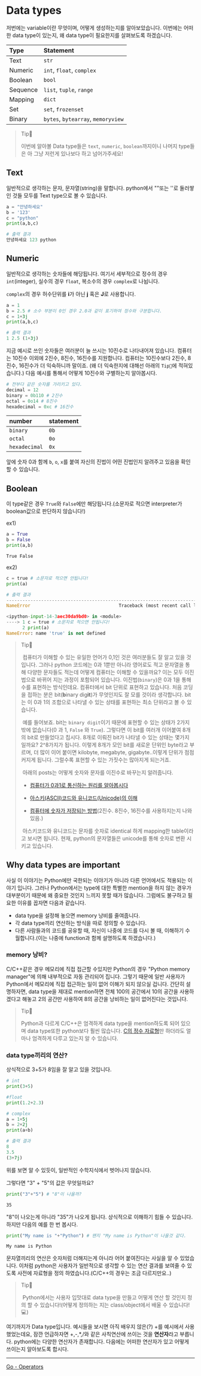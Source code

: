 # Data types
저번에는 variable이란 무엇이며, 어떻게 생성하는지를 알아보았습니다. 이번에는 어떠한 data type이 있는지, 왜 data type이 필요한지를 살펴보도록 하겠습니다.

| Type       | Statement                            |
| :-------   | :---------------------------------   |
| Text       | `str`                                |
| Numeric    | `int`, `float`, `complex`            |
| Boolean    | `bool`                               |
| Sequence   | `list`, `tuple`, `range`             |
| Mapping    | `dict`                               |
| Set        | `set`, `frozenset`                   |
| Binary     | `bytes`, `bytearray`, `memoryview`   |

> Tip👀
>
> 이번에 알아볼 Data type들은 `text`, `numeric`, `boolean`까지이니 나머지 type들은 아 그냥 저런게 있나보다 하고 넘어가주세요!

## Text
일반적으로 생각하는 문자, 문자열(string)을 말합니다. python에서 ""또는 ''로 둘러쌓인 것들 모두를 Text type으로 볼 수 있습니다.


```python
a = "안녕하세요"
b = '123'
c = "python"
print(a,b,c)
```

```python
# 출력 결과
안녕하세요 123 python
```


## Numeric
일반적으로 생각하는 숫자들에 해당됩니다. 여기서 세부적으로 정수의 경우 `int`(integer), 실수의 경우 `float`, 복소수의 경우 `complex`로 나뉩니다.

`complex`의 경우 허수단위를 **i**가 아닌 **j** 혹은 **J**로 사용합니다.


```python
a = 1
b = 2.5 # 소수 부분이 0인 경우 2.0과 같이 표기하여 정수와 구분합니다.
c = 1+3j
print(a,b,c)
```

```python
# 출력 결과
1 2.5 (1+3j)
```


지금 예시로 쓰인 숫자들은 여러분이 늘 쓰시는 10진수로 나타내어져 있습니다. 컴퓨터는 10진수 이외에 2진수, 8진수, 16진수를 지원합니다. 컴퓨터는 10진수보다 2진수, 8진수, 16진수가 더 익숙하니까 말이죠. (왜 더 익숙한지에 대해선 아래의 `Tip👀`에 적혀있습니다.) 다음 예시를 통해서 어떻게 10진수와 구별하는지 알아봅시다.


```python
# 전부다 같은 숫자를 가리키고 있다.
decimal = 12
binary = 0b110 # 2진수
octal = 0o14 # 8진수 
hexadecimal = 0xc # 16진수
```

| number        | statement |
| :------------ | :-------- |
| `binary`      | ```0b```  |
| `octal`       | ```0o```  |
| `hexadecimal` | ```0x```  |

앞에 숫자 0과 함께 `b`, `o`, `x`를 붙여 자신의 진법이 어떤 진법인지 알려주고 있음을 확인할 수 있습니다.

## Boolean
이 type같은 경우 `True`와 `False`에만 해당됩니다.(소문자로 적으면 interpreter가 boolean값으로 판단하지 않습니다!)

ex1)


```python
a = True
b = False
print(a,b)
```

    True False

ex2)

```python
c = true # 소문자로 적으면 안됩니다!
print(a)
```


```python
# 출력 결과
---------------------------------------------------------------------------
NameError                                 Traceback (most recent call last)

<ipython-input-14-3aec30da9bd0> in <module>
----> 1 c = true # 소문자로 적으면 안됩니다!
      2 print(a)
NameError: name 'true' is not defined
```


> Tip👀
>
>  ​	컴퓨터가 이해할 수 있는 유일한 언어가 0,1인 것은 여러분들도 잘 알고 있을 것입니다. 그러나 python 코드에는 0과 1뿐만 아니라 영어로도 적고 문자열을 통해 다양한 문자들도 적는데 어떻게 컴퓨터는 이해할 수 있을까요? 이는 모두 이진법으로 바뀌어 지는 과정이 포함되어 있습니다.
>  ​	이진법(`binary`)은 0과 1을 통해 수를 표현하는 방식인데요. 컴퓨터에서 bit 단위로 표현하고 있습니다. 처음 코딩을 접하는 분은 bit(**b**inary dig**it**)가 무엇인지도 잘 모를 것이라 생각합니다. bit는 이 0과 1의 조합으로 나타낼 수 있는 상태를 표현하는 최소 단위라고 볼 수 있습니다.
>
>  ​	예를 들어보죠. bit는 `binary digit`이기 때문에 표현할 수 있는 상태가 2가지 밖에 없습니다(0 과 1, `False` 와 `True`). 그렇다면 이 bit를 여러개 이어붙여 8개의 bit로 만들었다고 칩시다. 8개로 이뤄진 bit가 나타낼 수 있는 상태는 몇가지 일까요? 2^8가지가 됩니다. 이렇게 8개가 모인 bit를 새로운 단위인 byte라고 부르며, 더 많이 이어 붙이면 kilobyte, megabyte, gigabyte..이렇게 단위가 점점 커지게 됩니다. 그럴수록 표현할 수 있는 가짓수는 많아지게 되는거죠.
>
>  ​	아래의 posts는 어떻게 숫자와 문자를 이진수로 바꾸는지 알려줍니다.
>
> - [컴퓨터가 0과1로 통신하는 원리를 알아봅시다](https://post.naver.com/viewer/postView.nhn?volumeNo=10059808&memberNo=29381200)
>
> - [아스키(ASCII)코드와 유니코드(Unicode)의 이해](https://whatisthenext.tistory.com/103)
>
> - [컴퓨터에 숫자가 저장되는 방법](https://github.com/paxbun/c-cpp-tutorial/tree/master/2-structure-of-computers#%EC%BB%B4%ED%93%A8%ED%84%B0%EC%97%90-%EC%88%AB%EC%9E%90%EA%B0%80-%EC%A0%80%EC%9E%A5%EB%90%98%EB%8A%94-%EB%B0%A9%EB%B2%95)(2진수. 8진수, 16진수를 사용하지는지 나와있음.)
> 
> ​    아스키코드와 유니코드는 문자를 숫자로 identical 하게 mapping한 table이라고 보시면 됩니다. 현재, python의 문자열들은 unicode를 통해 숫자로 변환 시키고 있습니다.

## Why data types are important
사실 이 이야기는 Python에만 국한되는 이야기가 아니라 다른 언어에서도 적용되는 이야기 입니다. 그러나 Python에서는 type에 대한 특별한 mention을 하지 않는 경우가 대부분이기 때문에 왜 중요한 것인지 느끼지 못할 때가 많습니다. 그럼에도 불구하고 필요한 이유를 꼽자면 다음과 같습니다.

- data type을 설정해 놓으면 memory 낭비를 줄여줍니다.
- 각 data type끼리 연산하는 방식을 따로 정의할 수 있습니다.
- 다른 사람들과의 코드를 공유할 때, 자신이 나중에 코드를 다시 볼 때, 이해하기 수월합니다.(이는 나중에 function과 함께 설명하도록 하겠습니다.)

### memory 낭비?
C/C++같은 경우 메모리에 직접 접근할 수있지만 Python의 경우 "Python memory manager"에 의해 내부적으로 자동 관리되어 집니다. 그렇기 때문에 일반 사용자가 Python에서 메모리에 직접 접근하는 일이 없어 이해가 되지 않으실 겁니다. 간단히 설명하자면, data type을 제대로 mention하면 전체 100의 공간에서 10의 공간을 사용하겠다고 해놓고 2의 공간만 사용하여 8의 공간을 낭비하는 일이 없어진다는 것입니다.

>Tip👀 
>
>Python과 다르게 C/C++은 엄격하게 data type을 mention하도록 되어 있으며 data type또한 python보다 훨씬 많습니다. [C의 정수 자료형](https://github.com/paxbun/c-cpp-tutorial/tree/master/4-types-and-variables#c%EC%9D%98-%EC%A0%95%EC%88%98-%EC%9E%90%EB%A3%8C%ED%98%95)만 하더라도 얼마나 엄격하게 다루고 있는지 알 수 있습니다.

### data type끼리의 연산?
상식적으로 3+5가 8임을 잘 알고 있을 것입니다.


```python
# int
print(3+5)

#float
print(1.2+2.3)

# complex
a = 1+5j
b = 2+2j
print(a+b) 
```

```python
# 출력 결과
8
3.5
(3+7j)
```


위를 보면 알 수 있듯이, 일반적인 수학지식에서 벗어나지 않습니다.

그렇다면 "3" + "5"의 값은 무엇일까요?


```python
print("3"+"5") # "8"이 나올까?
```

    35


"8"이 나오는게 아니라 "35"가 나오게 됩니다. 상식적으로 이해하기 힘들 수 있습니다. 하지만 다음의 예를 한 번 봅시다. 


```python
print("My name is "+"Python") # 왠지 "My name is Python"이 나올것 같다.
```

    My name is Python


문자열끼리의 연산은 숫자처럼 더해지는게 아니라 어어 붙여진다는 사실을 알 수 있었습니다. 이처럼 python은 사용자가 일반적으로 생각할 수 있는 연산 결과를 보여줄 수 있도록 사전에 자료형을 정의 하였습니다.(C/C++의 경우는 조금 다르지만요..)

> Tip👀 
>
>  ​    Python에서는 사용자 입맛대로 data type을 만들고 어떻게 연산 할 것인지 정의 할 수 있습니다!(어떻게 정의하는 지는 class/object에서 배울 수 있습니다!💻)

여기까지가 Data type입니다. 예시들을 보시면 아직 배우지 않은(?) +를 예시에서 사용했었는데요, 잠깐 언급하자면 +,-,\*,/와 같은 사칙연산에 쓰이는 것을 **연산자**라고 부릅니다. python에는 다양한 연산자가 존재합니다. 다음에는 어떠한 연산자가 있고 어떻게 쓰이는지 알아보도록 합시다.

---

[Go - Operators](./Operators.md)